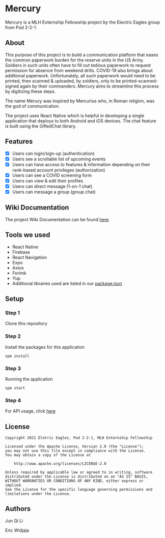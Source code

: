 # Mercury
Mercury is a MLH Externship Fellowship project by the Electric Eagles group from Pod 2-2-1.

## About

This purpose of this project is to build a communication platform that eases the common paperwork burden for the reserve units in the US Army. Soldiers in such units often have to fill out tedious paperwork to request permission for absence from weekend drills. COVID-19 also brings about additional paperwork. Unfortunately, all such paperwork would need to be printed, then scanned & uploaded, by soldiers, only to be printed-scanned-signed again by their commanders. Mercury aims to streamline this process by digitizing these steps.

The name Merucy was inspired by Mercurius who, in Roman religion, was the god of communication.

The project uses React Native which is helpful in developing a single application that deploys to both Android and iOS devices. The chat feature is built using the GiftedChat library.

## Features

- [x] Users can login/sign-up (authentication)
- [x] Users see a scrollable list of upcoming events
- [x] Users can have access to features & information depending on their rank-based account privileges (authorization)
- [x] Users can see a COVID screening form
- [x] Users can view & edit their profiles
- [x] Users can direct message (1-on-1 chat)
- [x] Users can message a group (group chat)

## Wiki Documentation

The project Wiki Documentation can be found [here](https://github.com/junqili259/Mercury/wiki).


## Tools we used

+ React Native
+ Firebase
+ React Navigation
+ Expo
+ Axios
+ Forimk
+ Yup
+ Additional libraries used are listed in our [package.json](https://github.com/junqili259/Mercury/blob/master/package.json)

## Setup

### Step 1
Clone this repository

### Step 2
Install the packages for this application
```
npm install
```

### Step 3
Running the application
```
npm start
```

### Step 4
For API usage, click [here](https://github.com/junqili259/Mercury-backend)


## License 

    Copyright 2021 Eletric Eagles, Pod 2-2-1, MLH Externship Fellowship

    Licensed under the Apache License, Version 2.0 (the "License");
    you may not use this file except in compliance with the License.
    You may obtain a copy of the License at

        http://www.apache.org/licenses/LICENSE-2.0

    Unless required by applicable law or agreed to in writing, software
    distributed under the License is distributed on an "AS IS" BASIS,
    WITHOUT WARRANTIES OR CONDITIONS OF ANY KIND, either express or implied.
    See the License for the specific language governing permissions and
    limitations under the License.


## Authors

Jun Qi Li

Eric Widjaja
